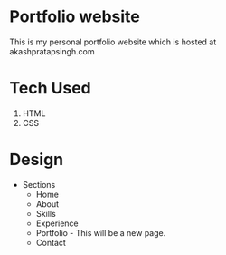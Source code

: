 # Portfolio website 
This is my personal portfolio website which is hosted at akashpratapsingh.com

#  Tech Used
1. HTML
2. CSS

# Design

* Sections
    * Home
    * About
    * Skills
    * Experience
    * Portfolio - This will be a new page.
    * Contact


